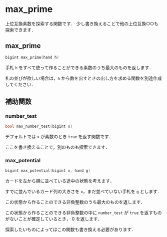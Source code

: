 # max_prime

上位互換素数を探索する関数です．
少し書き換えることで他の上位互換○○も探索できます．

## max_prime

```cpp
bigint max_prime(hand h)
```

手札 `h` をすべて使って作ることができる素数のうち最大のものを返します．

札の並びが欲しい場合は，`h` から数を出すときの出し方を求める関数を別途作成してください．

## 補助関数

### number_test

```cpp
bool max_number_test(bigint x)
```

デフォルトでは `x` が素数のとき `true` を返す関数です．

ここを書き換えることで，別のものも探索できます．

### max_potential

```cpp
bigint max_potential(bigint x, hand g)
```

カードを左から順に並べている途中の状態を考えます．

すでに並んでいるカード列の大きさを `x`，まだ並べていない手札を `g` とします．

この状態から作ることのできる非負整数のうち最大のものを返します．

この状態から作ることのできる非負整数の中に `number_test` が `true` を返すものがないことが確定しているとき， $0$ を返します．

探索したいものによってはこの関数も書き換える必要があります．
